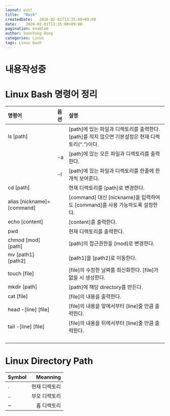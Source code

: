 ```yaml
---
layout: post
title:  "Bash"
createdDate:   2020-02-01T13:35:00+09:00
date:    2020-02-01T13:35:00+09:00
pagination: enabled
author: SoonYong Hong
categories: Linux
tags: Linux bash
---
```

# 내용작성중

# Linux Bash 명령어 정리

| 명령어 | 옵션 | 설명 |
|:-----|:-----|:--------------|
|ls [path] |  | [path]에 있는 파일과 디렉토리를 출력한다. [path]를 적지 않으면 기본설정은 현재 디렉토리(".")이다. |
|  | -a | [path]에 있는 모든 파일과 디렉토리를 출력한다. |
|  | -l | [path]에 있는 파일과 디렉토리를 한줄에 한개씩 보여준다. |
| cd [path] |  | 현재 디렉토리를 [path]로 변경한다. |
| alias [nickname]=[command] |  | [command] 대신 [nickname]을 입력하여도 [command]를 사용 가능하도록 설정한다. |
| echo [content] |  | [content]를 출력한다. |
| pwd |  | 현재 디렉토리를 출력한다. |
| chmod [mod] [path] |  | [path]의 접근권한을 [mod]로 변경한다. |
| mv [path1] [path2] |  | [path1]을 [path2]로 이동한다. |
| touch [file] |  | [file]의 수정한 날짜를 최신화한다. [file]가 없을 시 생성한다. |
| mkdir [path] |  | [path]에 해당 directory를 만든다. |
| cat [file] |  | [file]의 내용을 출력한다. |
| head -[line] [file] |  | [file]의 내용을 앞에서부터 [line]줄 만큼 출력한다. |
| tail -[line] [file] |  | [file]의 내용을 뒤에서부터 [line]줄 만큼 출력한다. |
|  |  |  |
|  |  |  |
|  |  |  |
|  |  |  |

# Linux Directory Path

| Symbol | Meanning |
|:----|----:|
| . | 현재 디렉토리 |
| .. | 부모 디렉토리 |
| ~ | 홈 디렉토리 |